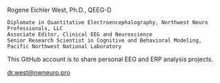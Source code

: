 Rogene Eichler West, Ph.D., QEEG-D

	Diplomate in Quantitative Electroencephalography, Northwest Neuro Professionals, LLC
	Associate Editor, Clinical EEG and Neuroscience
	Senior Research Scientist in Cognitive and Behavioral Modeling, Pacific Northwest National Laboratory

This GitHub account is to share personal EEG and ERP analysis projects.

dr.west@nwneuro.pro
